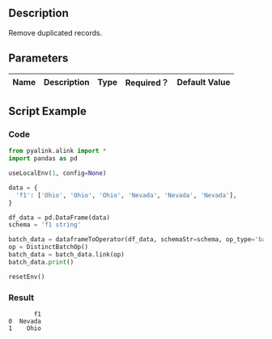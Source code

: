## Description
Remove duplicated records.

## Parameters
| Name | Description | Type | Required？ | Default Value |
| --- | --- | --- | --- | --- |


## Script Example
### Code

```python
from pyalink.alink import *
import pandas as pd

useLocalEnv(1, config=None)

data = {
  'f1': ['Ohio', 'Ohio', 'Ohio', 'Nevada', 'Nevada', 'Nevada'],
}

df_data = pd.DataFrame(data)
schema = 'f1 string'

batch_data = dataframeToOperator(df_data, schemaStr=schema, op_type='batch')
op = DistinctBatchOp()
batch_data = batch_data.link(op)
batch_data.print()

resetEnv()
```

### Result

```
       f1
0  Nevada
1    Ohio
```
